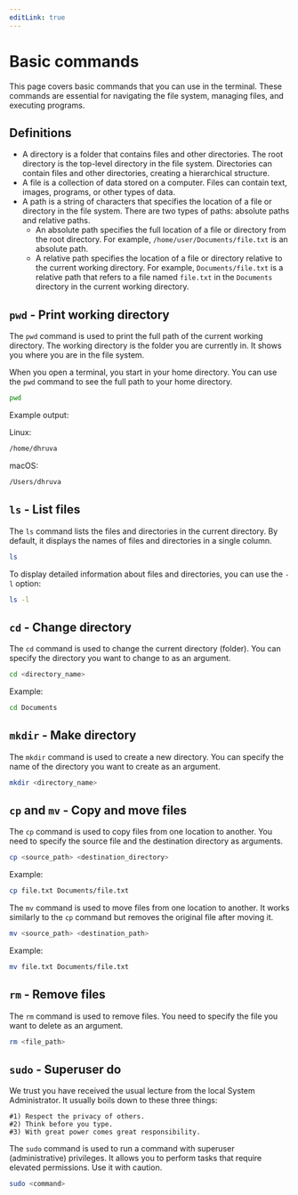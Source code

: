 ```yaml
---
editLink: true
---
```


# Basic commands

This page covers basic commands that you can use in the terminal. These commands are essential for navigating the file system, managing files, and executing programs.

## Definitions
- A directory is a folder that contains files and other directories. The root directory is the top-level directory in the file system. Directories can contain files and other directories, creating a hierarchical structure.
- A file is a collection of data stored on a computer. Files can contain text, images, programs, or other types of data.
- A path is a string of characters that specifies the location of a file or directory in the file system. There are two types of paths: absolute paths and relative paths.
  - An absolute path specifies the full location of a file or directory from the root directory. For example, `/home/user/Documents/file.txt` is an absolute path.
  - A relative path specifies the location of a file or directory relative to the current working directory. For example, `Documents/file.txt` is a relative path that refers to a file named `file.txt` in the `Documents` directory in the current working directory.

## `pwd` - Print working directory

The `pwd` command is used to print the full path of the current working directory. The working directory is the folder you are currently in. It shows you where you are in the file system.

When you open a terminal, you start in your home directory. You can use the `pwd` command to see the full path to your home directory.

```bash
pwd
```

Example output:

Linux:
```bash
/home/dhruva
```

macOS:
```bash
/Users/dhruva
```

## `ls` - List files

The `ls` command lists the files and directories in the current directory. By default, it displays the names of files and directories in a single column.

```bash
ls
```

To display detailed information about files and directories, you can use the `-l` option:

```bash
ls -l
```

## `cd` - Change directory

The `cd` command is used to change the current directory (folder). You can specify the directory you want to change to as an argument.

```bash
cd <directory_name>
```

Example:

```bash
cd Documents
```

## `mkdir` - Make directory

The `mkdir` command is used to create a new directory. You can specify the name of the directory you want to create as an argument.

```bash
mkdir <directory_name>
```

## `cp` and `mv` - Copy and move files

The `cp` command is used to copy files from one location to another. You need to specify the source file and the destination directory as arguments.

```bash
cp <source_path> <destination_directory>
```

Example:

```bash
cp file.txt Documents/file.txt
```

The `mv` command is used to move files from one location to another. It works similarly to the `cp` command but removes the original file after moving it.

```bash
mv <source_path> <destination_path>
```

Example:

```bash
mv file.txt Documents/file.txt
```


## `rm` - Remove files

The `rm` command is used to remove files. You need to specify the file you want to delete as an argument.

```bash
rm <file_path>
```


## `sudo` - Superuser do <Badge text="Caution" type="warning"/>

<Badge type="warning">
We trust you have received the usual lecture from the local System
Administrator. It usually boils down to these three things:

    #1) Respect the privacy of others.
    #2) Think before you type.
    #3) With great power comes great responsibility.

</Badge>

The `sudo` command is used to run a command with superuser (administrative) privileges. It allows you to perform tasks that require elevated permissions. Use it with caution.

```bash
sudo <command>
```

